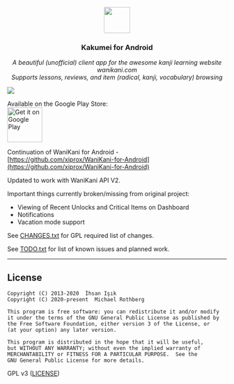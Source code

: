 <p align="center">
<img src="https://github.com/xiprox/WaniKani-for-Android/raw/master/WaniKani/ic_web.png" height="60px" width="60px"/>
</p>

<h3><p align="center">Kakumei for Android</p></h3>

<p align="center">
    <i>A beautiful (unofficial) client app for the awesome kanji learning website wanikani.com</i></br>
    <i>Supports lessons, reviews, and item (radical, kanji, vocabulary) browsing</i>
</p>

![](https://cloud.githubusercontent.com/assets/2550945/21590010/1997cdde-d0f8-11e6-8116-3ace674dd77f.png)

Available on the Google Play Store:</br>
<a href="https://play.google.com/store/apps/details?id=com.mrothberg.kakumei">
    <img alt="Get it on Google Play"
        height="80"
        src="https://play.google.com/intl/en_us/badges/images/generic/en_badge_web_generic.png" />
</a>

Continuation of WaniKani for Android - [https://github.com/xiprox/WaniKani-for-Android](https://github.com/xiprox/WaniKani-for-Android)

Updated to work with WaniKani API V2.

Important things currently broken/missing from original project:
- Viewing of Recent Unlocks and Critical Items on Dashboard
- Notifications
- Vacation mode support

See [CHANGES.txt](CHANGES.txt) for GPL required list of changes.

See [TODO.txt](TODO.txt) for list of known issues and planned work.

-----

## License
```
Copyright (C) 2013-2020  İhsan Işık
Copyright (C) 2020-present  Michael Rothberg

This program is free software: you can redistribute it and/or modify
it under the terms of the GNU General Public License as published by
the Free Software Foundation, either version 3 of the License, or
(at your option) any later version.

This program is distributed in the hope that it will be useful,
but WITHOUT ANY WARRANTY; without even the implied warranty of
MERCHANTABILITY or FITNESS FOR A PARTICULAR PURPOSE.  See the
GNU General Public License for more details.
```
GPL v3 ([LICENSE](/LICENSE))